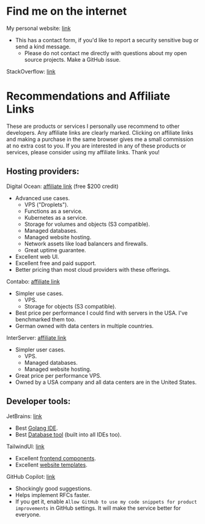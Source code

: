 # Find me on the internet

My personal website: [link](https://micahparks.com)
* This has a contact form, if you'd like to report a security sensitive bug or send a kind message.
  * Please do not contact me directly with questions about my open source projects. Make a GitHub issue.

StackOverflow: [link](https://stackoverflow.com/users/14797322/micah-parks)

# Recommendations and Affiliate Links
These are products or services I personally use recommend to other developers. Any affiliate links are clearly marked.
Clicking on affiliate links and making a purchase in the same browser gives me a small commission at no extra cost to
you. If you are interested in any of these products or services, please consider using my affiliate links. Thank you!

## Hosting providers:
Digital Ocean: [affiliate link](https://m.do.co/c/4e3aca78dba1) (free $200 credit)
* Advanced use cases.
	* VPS ("Droplets").
	* Functions as a service.
	* Kubernetes as a service.
	* Storage for volumes and objects (S3 compatible).
	* Managed databases.
	* Managed website hosting.
	* Network assets like load balancers and firewalls.
	* Great uptime guarantee.
* Excellent web UI.
* Excellent free and paid support.
* Better pricing than most cloud providers with these offerings.

Contabo: [affiliate link](https://www.kqzyfj.com/click-100732149-12454592)
* Simpler use cases.
	* VPS.
	* Storage for objects (S3 compatible).
* Best price per performance I could find with servers in the USA. I've benchmarked them too.
* German owned with data centers in multiple countries.

InterServer: [affiliate link](https://www.kqzyfj.com/click-100732149-11146123)
* Simpler user cases.
	* VPS.
	* Managed databases.
	* Managed website hosting.
* Great price per performance VPS.
* Owned by a USA company and all data centers are in the United States.

## Developer tools:
JetBrains: [link](https://www.jetbrains.com/)
* Best [Golang IDE](https://www.jetbrains.com/go/).
* Best [Database tool](https://www.jetbrains.com/datagrip/) (built into all IDEs too).

TailwindUI: [link](https://tailwindui.com/)
* Excellent [frontend components](https://tailwindui.com/components).
* Excellent [website templates](https://tailwindui.com/templates).

GitHub Copilot: [link](https://github.com/features/copilot)
* Shockingly good suggestions.
* Helps implement RFCs faster.
* If you get it, enable `Allow GitHub to use my code snippets for product improvements` in GitHub settings. It will make
  the service better for everyone.
